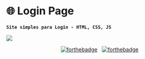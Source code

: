 # 🌐 Login Page

**`Site simples para Login - HTML, CSS, JS`**

<img src= "https://media.discordapp.net/attachments/1307147177453162569/1323595211254796338/6835B980-F898-4B4D-9F61-2796DB1A0BA1.png?ex=67751599&is=6773c419&hm=4d827e4a973a14d9c07a1df2a1c3bd56130c1c35b48a429371bbe00b3981252a&=&format=webp&quality=lossless&width=768&height=377">

<center>

[![forthebadge](https://forthebadge.com/images/badges/uses-html.svg)](https://forthebadge.com) &nbsp;
[![forthebadge](https://forthebadge.com/images/badges/uses-css.svg)](https://forthebadge.com) &nbsp;

</center>
